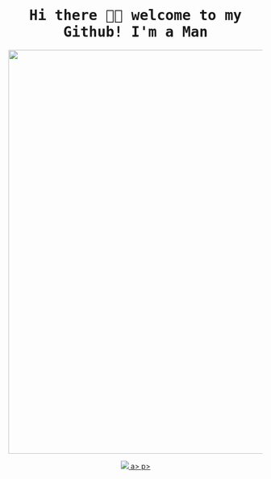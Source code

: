 <h1  align="center"><samp> Hi there 👋🏾  welcome to my Github! I'm a Man  </samp></h1>
 
 <p align="center">
  <img width="800" src="https://64.media.tumblr.com/cca0f3b83c40df564f7ac31346956102/tumblr_oyyjjfyIUu1qzxv73o1_540.gifv">
</p>


<p align="center" >  
  <a href="https://github.com/woraphatman/github-readme-stats"> 
<img  src="https://github-readme-stats.vercel.app/api?username=Xx-Ashutosh-xX&&show_icons=true&theme=radical"/>
   a>
p>



